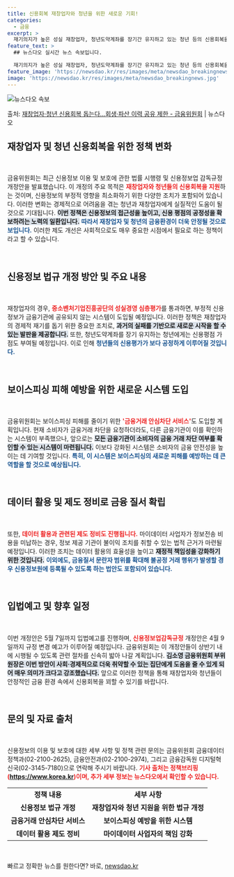 ```yaml
---
title: 신용회복 재창업자와 청년을 위한 새로운 기회!
categories:
  - 금융
excerpt: >
  재기의지가 높은 성실 재창업자, 청년도약계좌를 장기간 유지하고 있는 청년 등의 신용회복을 위해 과거 불이익 …
feature_text: >
  ## 뉴스다오 실시간 뉴스 속보입니다.

  재기의지가 높은 성실 재창업자, 청년도약계좌를 장기간 유지하고 있는 청년 등의 신용회복을 위해 과거 불이익 …
feature_image: 'https://newsdao.kr/res/images/meta/newsdao_breakingnews.jpg'
image: 'https://newsdao.kr/res/images/meta/newsdao_breakingnews.jpg'
---
```


![뉴스다오 속보](https://newsdao.kr/res/images/meta/newsdao_breakingnews.jpg)

<p>출처: <a href="https://newsdao.kr/3454" rel="dofollow">재창업자·청년 신용회복 돕는다…회생·파산 이력 공유 제한 - 금융위원회</a> | 뉴스다오</p>

<h2 data-ke-size="size26">재창업자 및 청년 신용회복을 위한 정책 변화</h2>

<p data-ke-size="size16">&nbsp;</p>

금융위원회는 최근 신용정보 이용 및 보호에 관한 법률 시행령 및 신용정보업 감독규정 개정안을 발표했습니다. 이 개정의 주요 목적은 <b><span style="color: #ee2323;">재창업자와 청년들의 신용회복을 지원</span></b>하는 것이며, 신용정보의 부정적 영향을 최소화하기 위한 다양한 조치가 포함되어 있습니다. 이러한 변화는 경제적으로 어려움을 겪는 청년과 재창업자에게 실질적인 도움이 될 것으로 기대됩니다. <b><span style="background-color: #21538527;">이번 정책은 신용정보의 접근성을 높이고, 신용 평점의 공정성을 확보하려는 노력의 일환입니다.</span></b> <b><span style="color: #1a5490;">따라서 재창업자 및 청년의 금융환경이 더욱 안정될 것으로 보입니다.</span></b> 이러한 제도 개선은 사회적으로도 매우 중요한 시점에서 필요로 하는 정책이라고 할 수 있습니다.

<p data-ke-size="size16">&nbsp;</p>

<h2 data-ke-size="size26">신용정보 법규 개정 방안 및 주요 내용</h2>

<p data-ke-size="size16">&nbsp;</p>

재창업자의 경우, <b><span style="color: #ee2323;">중소벤처기업진흥공단의 성실경영 심층평가</span></b>를 통과하면, 부정적 신용정보가 금융기관에 공유되지 않는 시스템이 도입될 예정입니다. 이러한 정책은 재창업자의 경제적 재기를 돕기 위한 중요한 조치로, <b><span style="background-color: #21538527;">과거의 실패를 기반으로 새로운 시작을 할 수 있는 발판을 제공합니다.</span></b> 또한, 청년도약계좌를 장기 유지하는 청년에게는 신용평점 가점도 부여될 예정입니다. 이로 인해 <b><span style="color: #1a5490;">청년들의 신용평가가 보다 공정하게 이루어질 것입니다.</span></b> 

<p data-ke-size="size16">&nbsp;</p>

<h2 data-ke-size="size26">보이스피싱 피해 예방을 위한 새로운 시스템 도입</h2>

<p data-ke-size="size16">&nbsp;</p>

금융위원회는 보이스피싱 피해를 줄이기 위한 <b><span style="color: #ee2323;">'금융거래 안심차단 서비스'</span></b>도 도입할 계획입니다. 현재 소비자가 금융거래 차단을 요청하더라도, 다른 금융기관이 이를 확인하는 시스템이 부족했으나, 앞으로는 <b><span style="background-color: #21538527;">모든 금융기관이 소비자의 금융 거래 차단 여부를 확인할 수 있는 시스템이 마련됩니다.</span></b> 이보다 강화된 시스템은 소비자의 금융 안전성을 높이는 데 기여할 것입니다. <b><span style="color: #1a5490;">특히, 이 시스템은 보이스피싱의 새로운 피해를 예방하는 데 큰 역할을 할 것으로 예상됩니다.</span></b>

<p data-ke-size="size16">&nbsp;</p>

<h2 data-ke-size="size26">데이터 활용 및 제도 정비로 금융 질서 확립</h2>

<p data-ke-size="size16">&nbsp;</p>

또한, <b><span style="color: #ee2323;">데이터 활용과 관련된 제도 정비도 진행됩니다.</span></b> 마이데이터 사업자가 정보전송 비용을 미납하는 경우, 정보 제공 기관이 불이익 조치를 취할 수 있는 법적 근거가 마련될 예정입니다. 이러한 조치는 데이터 활용의 효율성을 높이고 <b><span style="background-color: #21538527;">재정적 책임성을 강화하기 위한 것입니다.</span></b> <b><span style="color: #1a5490;">이외에도, 금융질서 문란자 범위를 확대해 불공정 거래 행위가 발생할 경우 신용정보원에 등록될 수 있도록 하는 법안도 포함되어 있습니다.</span></b>

<p data-ke-size="size16">&nbsp;</p>

<h2 data-ke-size="size26">입법예고 및 향후 일정</h2>

<p data-ke-size="size16">&nbsp;</p>

이번 개정안은 5월 7일까지 입법예고를 진행하며, <b><span style="color: #ee2323;">신용정보업감독규정</span></b> 개정안은 4월 9일까지 규정 변경 예고가 이루어질 예정입니다. 금융위원회는 이 개정안들이 상반기 내에 시행될 수 있도록 관련 절차를 신속히 밟아 나갈 계획입니다. <b><span style="background-color: #21538527;">김소영 금융위원회 부위원장은 이번 방안이 사회·경제적으로 더욱 취약할 수 있는 집단에게 도움을 줄 수 있게 되어 매우 의미가 크다고 강조했습니다.</span></b> 앞으로 이러한 정책을 통해 재창업자와 청년들이 안정적인 금융 환경 속에서 신용회복을 꾀할 수 있기를 바랍니다.

<p data-ke-size="size16">&nbsp;</p>

<h2 data-ke-size="size26">문의 및 자료 출처</h2>

<p data-ke-size="size16">&nbsp;</p>

신용정보의 이용 및 보호에 대한 세부 사항 및 정책 관련 문의는 금융위원회 금융데이터정책과(02-2100-2625), 금융안전과(02-2100-2974), 그리고 금융감독원 디지털혁신국(02-3145-7180)으로 연락해 주시기 바랍니다. <b><span style="color: #ee2323;">기사 출처는 정책브리핑(https://www.korea.kr)이며, 추가 세부 정보는 뉴스다오에서 확인할 수 있습니다.</span></b>

<table>
    <tr>
        <td style="text-align: center; height: 17px;"><b>정책 내용</b></td>
        <td style="text-align: center; height: 17px;"><b>세부 사항</b></td>
    </tr>
    <tr>
        <td style="text-align: center; height: 17px;"><b>신용정보 법규 개정</b></td>
        <td style="text-align: center; height: 17px;"><b>재창업자와 청년 지원을 위한 법규 개정</b></td>
    </tr>
    <tr>
        <td style="text-align: center; height: 17px;"><b>금융거래 안심차단 서비스</b></td>
        <td style="text-align: center; height: 17px;"><b>보이스피싱 예방을 위한 시스템</b></td>
    </tr>
    <tr>
        <td style="text-align: center; height: 17px;"><b>데이터 활용 제도 정비</b></td>
        <td style="text-align: center; height: 17px;"><b>마이데이터 사업자의 책임 강화</b></td>
    </tr>
</table>

<p data-ke-size="size16">&nbsp;</p> 

빠르고 정확한 뉴스를 원한다면? 바로, <a href="https://newsdao.kr" rel="dofollow">newsdao.kr</a>


